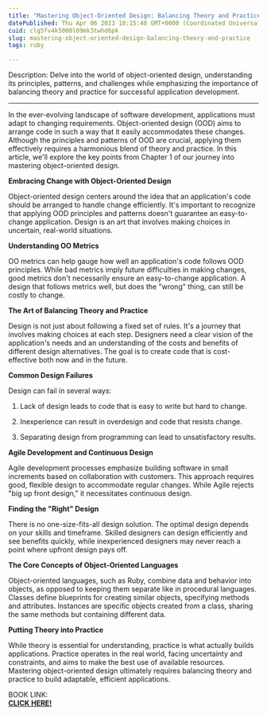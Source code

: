 ```yaml
---
title: "Mastering Object-Oriented Design: Balancing Theory and Practice"
datePublished: Thu Apr 06 2023 18:15:40 GMT+0000 (Coordinated Universal Time)
cuid: clg5fv4k5000l09mk3twhd6pk
slug: mastering-object-oriented-design-balancing-theory-and-practice
tags: ruby

---
```


Description: Delve into the world of object-oriented design, understanding its principles, patterns, and challenges while emphasizing the importance of balancing theory and practice for successful application development.

---

In the ever-evolving landscape of software development, applications must adapt to changing requirements. Object-oriented design (OOD) aims to arrange code in such a way that it easily accommodates these changes. Although the principles and patterns of OOD are crucial, applying them effectively requires a harmonious blend of theory and practice. In this article, we'll explore the key points from Chapter 1 of our journey into mastering object-oriented design.

**Embracing Change with Object-Oriented Design**

Object-oriented design centers around the idea that an application's code should be arranged to handle change efficiently. It's important to recognize that applying OOD principles and patterns doesn't guarantee an easy-to-change application. Design is an art that involves making choices in uncertain, real-world situations.

**Understanding OO Metrics**

OO metrics can help gauge how well an application's code follows OOD principles. While bad metrics imply future difficulties in making changes, good metrics don't necessarily ensure an easy-to-change application. A design that follows metrics well, but does the "wrong" thing, can still be costly to change.

**The Art of Balancing Theory and Practice**

Design is not just about following a fixed set of rules. It's a journey that involves making choices at each step. Designers need a clear vision of the application's needs and an understanding of the costs and benefits of different design alternatives. The goal is to create code that is cost-effective both now and in the future.

**Common Design Failures**

Design can fail in several ways:

1. Lack of design leads to code that is easy to write but hard to change.
    
2. Inexperience can result in overdesign and code that resists change.
    
3. Separating design from programming can lead to unsatisfactory results.
    

**Agile Development and Continuous Design**

Agile development processes emphasize building software in small increments based on collaboration with customers. This approach requires good, flexible design to accommodate regular changes. While Agile rejects "big up front design," it necessitates continuous design.

**Finding the "Right" Design**

There is no one-size-fits-all design solution. The optimal design depends on your skills and timeframe. Skilled designers can design efficiently and see benefits quickly, while inexperienced designers may never reach a point where upfront design pays off.

**The Core Concepts of Object-Oriented Languages**

Object-oriented languages, such as Ruby, combine data and behavior into objects, as opposed to keeping them separate like in procedural languages. Classes define blueprints for creating similar objects, specifying methods and attributes. Instances are specific objects created from a class, sharing the same methods but containing different data.

**Putting Theory into Practice**

While theory is essential for understanding, practice is what actually builds applications. Practice operates in the real world, facing uncertainty and constraints, and aims to make the best use of available resources. Mastering object-oriented design ultimately requires balancing theory and practice to build adaptable, efficient applications.  
  
BOOK LINK:  
[**CLICK HERE!**](https://amzn.to/40NSj3m)